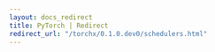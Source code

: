 ```yaml
---
layout: docs_redirect
title: PyTorch | Redirect
redirect_url: "/torchx/0.1.0.dev0/schedulers.html"
---
```

